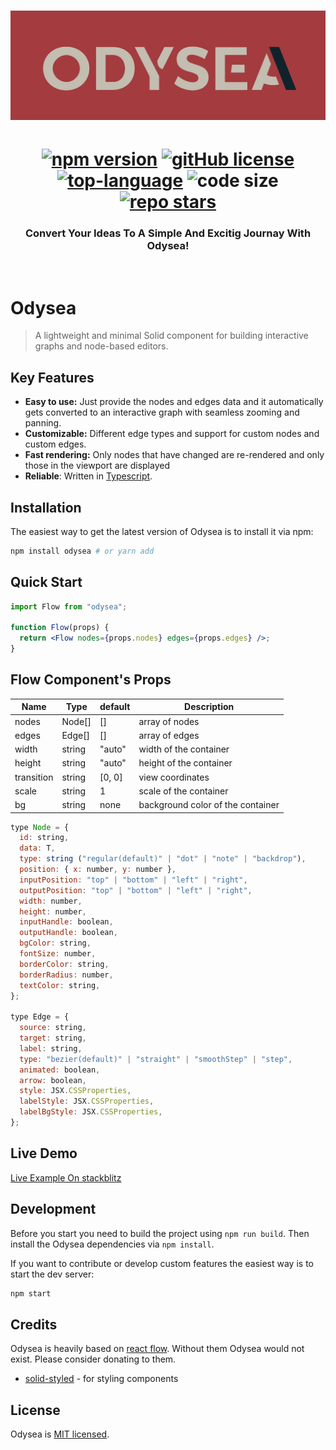 <div align="center">
<h1><img width="800" src="./src/assets/banner.webp" alt="Odysea banner"><h1>
<a href="https://npmjs.com/package/odysea"><img src="https://img.shields.io/npm/v/odysea?color=c63537" alt="npm version"></a>
<a href="https://github.com/AlidotSal/odysea/blob/main/LICENSE"><img src="https://img.shields.io/github/license/AlidotSal/Odysea?color=446b9e" alt="gitHub license"></a>
<a href="https://www.typescriptlang.org/"><img src="https://img.shields.io/github/languages/top/AlidotSal/Odysea?color=446b9e" alt="top-language"></a>
<img src="https://img.shields.io/github/languages/code-size/AlidotSal/Odysea?color=446b9e" alt="code size">
<a href="https://github.com/AlidotSal/Odysea/stargazers"><img src="https://img.shields.io/github/stars/AlidotSal/Odysea?color=446b9e" alt="repo stars"></a>

### Convert Your Ideas To A Simple And Excitig Journay With Odysea!

<br/>
</div>

# Odysea

> A lightweight and minimal Solid component for building interactive graphs and node-based editors.

## Key Features

- **Easy to use:** Just provide the nodes and edges data and it automatically gets converted to an interactive graph with seamless zooming and panning.
- **Customizable:** Different edge types and support for custom nodes and custom edges.
- **Fast rendering:** Only nodes that have changed are re-rendered and only those in the viewport are displayed
- **Reliable**: Written in [Typescript](https://www.typescriptlang.org/).

## Installation

The easiest way to get the latest version of Odysea is to install it via npm:

```bash
npm install odysea # or yarn add
```

## Quick Start

```jsx
import Flow from "odysea";

function Flow(props) {
  return <Flow nodes={props.nodes} edges={props.edges} />;
}
```

## Flow Component's Props

| Name       | Type   | default | Description                       |
| ---------- | ------ | ------- | --------------------------------- |
| nodes      | Node[] | []      | array of nodes                    |
| edges      | Edge[] | []      | array of edges                    |
| width      | string | "auto"  | width of the container            |
| height     | string | "auto"  | height of the container           |
| transition | string | [0, 0]  | view coordinates                  |
| scale      | string | 1       | scale of the container            |
| bg         | string | none    | background color of the container |

```jsx
type Node = {
  id: string,
  data: T,
  type: string ("regular(default)" | "dot" | "note" | "backdrop"),
  position: { x: number, y: number },
  inputPosition: "top" | "bottom" | "left" | "right",
  outputPosition: "top" | "bottom" | "left" | "right",
  width: number,
  height: number,
  inputHandle: boolean,
  outputHandle: boolean,
  bgColor: string,
  fontSize: number,
  borderColor: string,
  borderRadius: number,
  textColor: string,
};

type Edge = {
  source: string,
  target: string,
  label: string,
  type: "bezier(default)" | "straight" | "smoothStep" | "step",
  animated: boolean,
  arrow: boolean,
  style: JSX.CSSProperties,
  labelStyle: JSX.CSSProperties,
  labelBgStyle: JSX.CSSProperties,
};
```

## Live Demo

[Live Example On stackblitz](https://stackblitz.com/edit/vitejs-vite-3ardiv?file=src%2FApp.tsx)

## Development

Before you start you need to build the project using `npm run build`. Then install the Odysea dependencies via `npm install`.

If you want to contribute or develop custom features the easiest way is to start the dev server:

```sh
npm start
```

## Credits

Odysea is heavily based on [react flow](https://github.com/wbkd/react-flow). Without them Odysea would not exist. Please consider donating to them.

- [solid-styled](https://github.com/LXSMNSYC/solid-styled) - for styling components

## License

Odysea is [MIT licensed](https://github.com/AlidotSal/odysea/blob/main/LICENSE).
